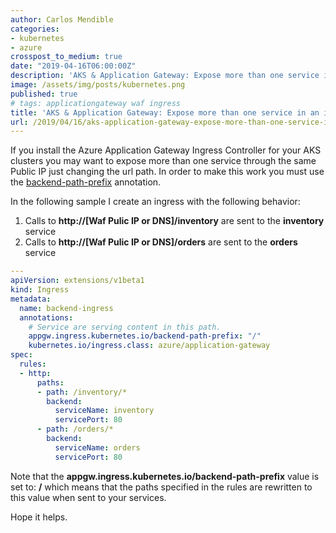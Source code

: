 ```yaml
---
author: Carlos Mendible
categories:
- kubernetes
- azure
crosspost_to_medium: true
date: "2019-04-16T06:00:00Z"
description: 'AKS & Application Gateway: Expose more than one service in an ingress resource'
image: /assets/img/posts/kubernetes.png
published: true
# tags: applicationgateway waf ingress
title: 'AKS & Application Gateway: Expose more than one service in an ingress resource'
url: /2019/04/16/aks-application-gateway-expose-more-than-one-service-in-a-ingress-resource/
---
```


If you install the Azure Application Gateway Ingress Controller for your AKS clusters you may want to expose more than one service through the same Public IP just changing the url path. In order to make this work you must use the [backend-path-prefix](https://github.com/Azure/application-gateway-kubernetes-ingress/blob/master/docs/annotations.md#backend-path-prefix) annotation.

In the following sample I create an ingress with the following behavior:

1. Calls to **http://[Waf Pulic IP or DNS]/inventory** are sent to the **inventory** service
1. Calls to **http://[Waf Pulic IP or DNS]/orders** are sent to the **orders** service

``` yaml
---
apiVersion: extensions/v1beta1
kind: Ingress
metadata:
  name: backend-ingress
  annotations:
    # Service are serving content in this path.
    appgw.ingress.kubernetes.io/backend-path-prefix: "/"
    kubernetes.io/ingress.class: azure/application-gateway
spec:
  rules:
  - http:
      paths:
      - path: /inventory/*
        backend:
          serviceName: inventory
          servicePort: 80
      - path: /orders/*
        backend:
          serviceName: orders
          servicePort: 80
```

Note that the **appgw.ingress.kubernetes.io/backend-path-prefix** value is set to: **/** which means that the paths specified in the rules are rewritten to this value when sent to your services.

Hope it helps.
